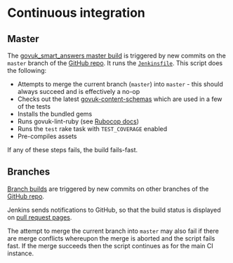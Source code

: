 # Continuous integration

## Master

The [govuk_smart_answers master build](https://ci.integration.publishing.service.gov.uk/job/smartanswers/job/master/) is triggered by new commits on the `master` branch of the [GitHub repo](https://github.com/alphagov/smart-answers). It runs the [`Jenkinsfile`](https://github.com/alphagov/smart-answers/blob/master/Jenkinsfile). This script does the following:

* Attempts to merge the current branch (`master`) into `master` - this should always succeed and is effectively a no-op
* Checks out the latest [govuk-content-schemas](https://github.com/alphagov/govuk-content-schemas) which are used in a few of the tests
* Installs the bundled gems
* Runs govuk-lint-ruby (see [Rubocop docs](rubocop.md))
* Runs the `test` rake task with `TEST_COVERAGE` enabled
* Pre-compiles assets

If any of these steps fails, the build fails-fast.

## Branches

[Branch builds](https://ci.integration.publishing.service.gov.uk/job/smartanswers/) are triggered by new commits on other branches of the [GitHub repo](https://github.com/alphagov/smart-answers).

Jenkins sends notifications to GitHub, so that the build status is displayed on [pull request pages](https://github.com/alphagov/smart-answers/pulls).

The attempt to merge the current branch into `master` may also fail if there are merge conflicts whereupon the merge is aborted and the script fails fast. If the merge succeeds then the script continues as for the main CI instance.
